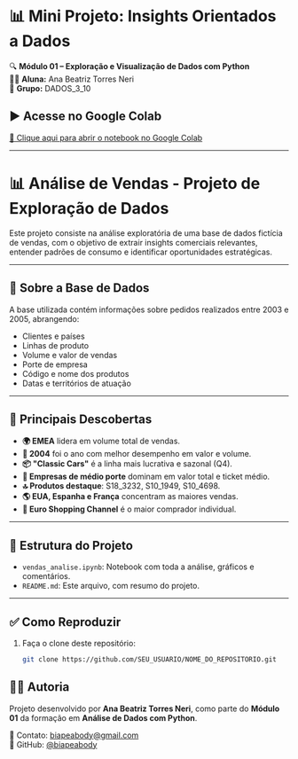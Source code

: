 # 📊 Mini Projeto: Insights Orientados a Dados

🔍 **Módulo 01 – Exploração e Visualização de Dados com Python**  
👩‍🎓 **Aluna:** Ana Beatriz Torres Neri  
👥 **Grupo:** DADOS_3_10

## ▶️ Acesse no Google Colab

[🔗 Clique aqui para abrir o notebook no Google Colab](https://colab.research.google.com/drive/1AOfSFSQ4r0dgSCiw0ZT0lxGEeMfmZr9T?usp=sharing)

---

# 📊 Análise de Vendas - Projeto de Exploração de Dados

Este projeto consiste na análise exploratória de uma base de dados fictícia de vendas, com o objetivo de extrair insights comerciais relevantes, entender padrões de consumo e identificar oportunidades estratégicas.

---

## 🧪 Sobre a Base de Dados

A base utilizada contém informações sobre pedidos realizados entre 2003 e 2005, abrangendo:

- Clientes e países
- Linhas de produto
- Volume e valor de vendas
- Porte de empresa
- Código e nome dos produtos
- Datas e territórios de atuação

---

## 📌 Principais Descobertas

- **🌍 EMEA** lidera em volume total de vendas.
- **📅 2004** foi o ano com melhor desempenho em valor e volume.
- **📦 "Classic Cars"** é a linha mais lucrativa e sazonal (Q4).
- **🏢 Empresas de médio porte** dominam em valor total e ticket médio.
- **🔝 Produtos destaque**: S18_3232, S10_1949, S10_4698.
- **🌎 EUA, Espanha e França** concentram as maiores vendas.
- **👥 Euro Shopping Channel** é o maior comprador individual.

---

## 📂 Estrutura do Projeto

- `vendas_analise.ipynb`: Notebook com toda a análise, gráficos e comentários.
- `README.md`: Este arquivo, com resumo do projeto.

---

## ✅ Como Reproduzir

1. Faça o clone deste repositório:
   ```bash
   git clone https://github.com/SEU_USUARIO/NOME_DO_REPOSITORIO.git

## 👩‍💻 Autoria

Projeto desenvolvido por **Ana Beatriz Torres Neri**, como parte do **Módulo 01** da formação em **Análise de Dados com Python**.

📧 Contato: [biapeabody@gmail.com](mailto:biapeabody@gmail.com)  
🔗 GitHub: [@biapeabody](https://github.com/biapeabody)

